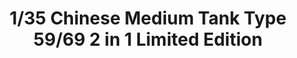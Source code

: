 ---
layout: product
title: "1/35 Chinese Medium Tank Type 59/69 2 in 1 Limited Edition"
price: "5100" 
desc: "Maketa"
img_path: "/assets/img/TAKO2069.webp"
brand: "N/A"
available: false
special_offer: false
new: false
soon: false
cat: "010000"
subcat: "010200"
subsubcat: "0N/A"
sifra: "TAKO2069"
popular: false
spec: false
---